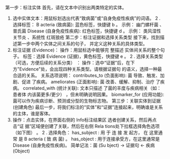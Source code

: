 第一步：标注实体
首先，请在文本中识别出两类特定的实体。
1. 选中实体文本：用鼠标划选出代表“致病菌”或“自身免疫性疾病”的词语。
2
. 选择标签：
B
acteria (致病菌): 蓝色标签，快捷键 b 。
示例： 幽门螺杆菌 、 普氏菌
Disease (自身免疫性疾病): 红色标签，快捷键 d 。
示例： 类风湿性关节炎 、系统性
红斑狼疮
第二步：标注证据和选择关系类型
接下来，找到描述第一步中两个实体之间关系的句子，
并定义这种关系的具体类型。
1. 标注证据 (Evidence)：
操作：用鼠标选中能够完
整描述
实体间关系的整个句子。
标签：选择 Evidence (证据)，黄色标签，快捷键 e 。
2
. 选择关系类型（可选，方便后续的关系分类） ：
操作：选中“证据”后，在下方"Evidence"处，会出现四种关系类型。请根据证据句
的语义，选择一种最合适的关系。
关系选项说明：
contributes_to (负面影响): 菌 导致、触发、加剧、促进 了疾病。
ameliorates (正面影响): 菌 改善、缓解、抑制、治疗 了疾病。
correlated_with (统计关联): 文本只描述
了菌的丰度与疾病相关（如：患者体
内该菌更多/更少） ，但未明确说明因果。
biomarker_for (应用功能): 菌可以作为疾病诊断、预测或分型的生物标志物。
第三步：关联实体到证据 (创建角色)
最后一步，将我们标注的“实体”和“证据”连接起来，明确谁是关系的主体，谁是客体。
1. 操作：点击实体，在界面右侧的 Info标注结果区 选者创建关系，然后再点击“证
据”区域便创建了关联，然后在右侧 Rela
tions处下拉框选择角色选项（如下图） 。
2
. 选择角色：
has_subject : 用 于 连 接 发 起方， 在 这里通 常 是 B
acteria ( 致 病 菌) 。
has_object : 用于连接承受方，在这里通常是 Disease (自身免疫性疾病)。
简单记法：菌 (Su
bject) -> 证据句 <- 疾病 (Object)